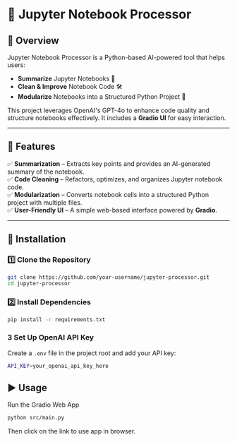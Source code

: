 # 📝 Jupyter Notebook Processor  

## 📌 Overview  
Jupyter Notebook Processor is a Python-based AI-powered tool that helps users:  
- **Summarize** Jupyter Notebooks 📄  
- **Clean & Improve** Notebook Code 🛠️  
- **Modularize** Notebooks into a Structured Python Project 📂  

This project leverages OpenAI's GPT-4o to enhance code quality and structure notebooks effectively. It includes a **Gradio UI** for easy interaction.  

---

## 🚀 Features  
✅ **Summarization** – Extracts key points and provides an AI-generated summary of the notebook.  
✅ **Code Cleaning** – Refactors, optimizes, and organizes Jupyter notebook code.  
✅ **Modularization** – Converts notebook cells into a structured Python project with multiple files.  
✅ **User-Friendly UI** – A simple web-based interface powered by **Gradio**.  

---

## 🔧 Installation  

### 1️⃣ **Clone the Repository**  
```bash
git clone https://github.com/your-username/jupyter-processor.git
cd jupyter-processor
```
### 2️⃣ Install Dependencies
```bash
pip install -r requirements.txt
```
### 3️ Set Up OpenAI API Key
Create a `.env` file in the project root and add your API key:
```bash
API_KEY=your_openai_api_key_here
```

## ▶️ Usage
Run the Gradio Web App
```bash
python src/main.py
```
Then click on the link to use app in browser.
